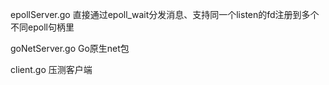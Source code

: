 epollServer.go 直接通过epoll_wait分发消息、支持同一个listen的fd注册到多个不同epoll句柄里

goNetServer.go Go原生net包

client.go 压测客户端